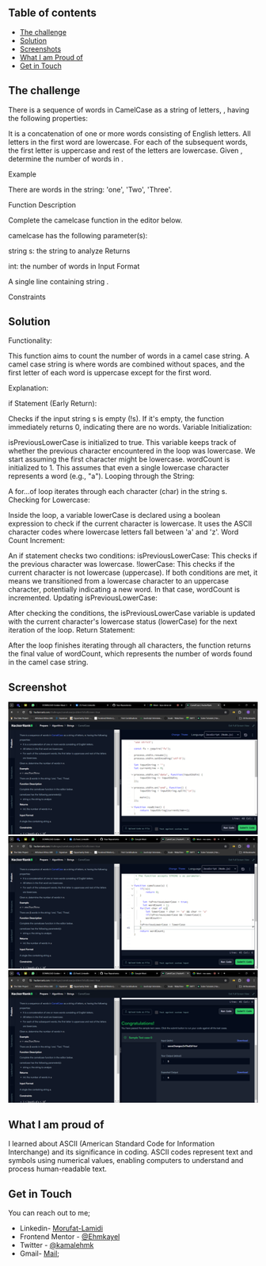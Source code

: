 ## Table of contents
- [The challenge](#the-challenge)
- [Solution](#the-solution)
- [Screenshots](#screenshot)
- [What I am Proud of](#what-I-am-proud-of)
- [Get in Touch](#get-in-touch)

## The challenge

There is a sequence of words in CamelCase as a string of letters, , having the following properties:

It is a concatenation of one or more words consisting of English letters.
All letters in the first word are lowercase.
For each of the subsequent words, the first letter is uppercase and rest of the letters are lowercase.
Given , determine the number of words in .

Example

There are  words in the string: 'one', 'Two', 'Three'.

Function Description

Complete the camelcase function in the editor below.

camelcase has the following parameter(s):

string s: the string to analyze
Returns

int: the number of words in 
Input Format

A single line containing string .

Constraints

## Solution

Functionality:

This function aims to count the number of words in a camel case string. A camel case string is where words are combined without spaces, and the first letter of each word is uppercase except for the first word.

Explanation:

if Statement (Early Return):

Checks if the input string s is empty (!s).
If it's empty, the function immediately returns 0, indicating there are no words.
Variable Initialization:

isPreviousLowerCase is initialized to true. This variable keeps track of whether the previous character encountered in the loop was lowercase. We start assuming the first character might be lowercase.
wordCount is initialized to 1. This assumes that even a single lowercase character represents a word (e.g., "a").
Looping through the String:

A for...of loop iterates through each character (char) in the string s.
Checking for Lowercase:

Inside the loop, a variable lowerCase is declared using a boolean expression to check if the current character is lowercase. It uses the ASCII character codes where lowercase letters fall between 'a' and 'z'.
Word Count Increment:

An if statement checks two conditions:
isPreviousLowerCase: This checks if the previous character was lowercase.
!lowerCase: This checks if the current character is not lowercase (uppercase).
If both conditions are met, it means we transitioned from a lowercase character to an uppercase character, potentially indicating a new word. In that case, wordCount is incremented.
Updating isPreviousLowerCase:

After checking the conditions, the isPreviousLowerCase variable is updated with the current character's lowercase status (lowerCase) for the next iteration of the loop.
Return Statement:

After the loop finishes iterating through all characters, the function returns the final value of wordCount, which represents the number of words found in the camel case string.


## Screenshot

![Question](./Screenshots/Question.png)
![solution](./Screenshots/solution.png)
![congratulation](./Screenshots/Congratulation.png)


## What I am proud of

 I learned about ASCII (American Standard Code for Information Interchange) and its significance in coding. ASCII codes represent text and symbols using numerical values, enabling computers to understand and process human-readable text.



## Get in Touch

You can reach out to me;
 - Linkedin- [Morufat-Lamidi](https://linkedin.com/in/morufat-lamidi)
 - Frontend Mentor - [@Ehmkayel](https://www.frontendmentor.io/profile/Ehmkayel)
 - Twitter - [@kamalehmk](https://www.twitter.com/kamalehmk)
 - Gmail- [Mail](mailto:lamidimorufat0@gmail.com);

